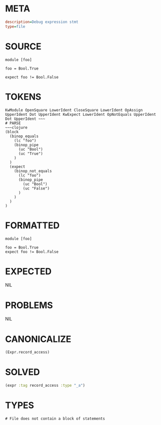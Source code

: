 # META
~~~ini
description=Debug expression stmt
type=file
~~~
# SOURCE
~~~roc
module [foo]

foo = Bool.True

expect foo != Bool.False
~~~
# TOKENS
~~~text
KwModule OpenSquare LowerIdent CloseSquare LowerIdent OpAssign UpperIdent Dot UpperIdent KwExpect LowerIdent OpNotEquals UpperIdent Dot UpperIdent ~~~
# PARSE
~~~clojure
(block
  (binop_equals
    (lc "foo")
    (binop_pipe
      (uc "Bool")
      (uc "True")
    )
  )
  (expect
    (binop_not_equals
      (lc "foo")
      (binop_pipe
        (uc "Bool")
        (uc "False")
      )
    )
  )
)
~~~
# FORMATTED
~~~roc
module [foo]

foo = Bool.True
expect foo != Bool.False
~~~
# EXPECTED
NIL
# PROBLEMS
NIL
# CANONICALIZE
~~~clojure
(Expr.record_access)
~~~
# SOLVED
~~~clojure
(expr :tag record_access :type "_a")
~~~
# TYPES
~~~roc
# File does not contain a block of statements
~~~

